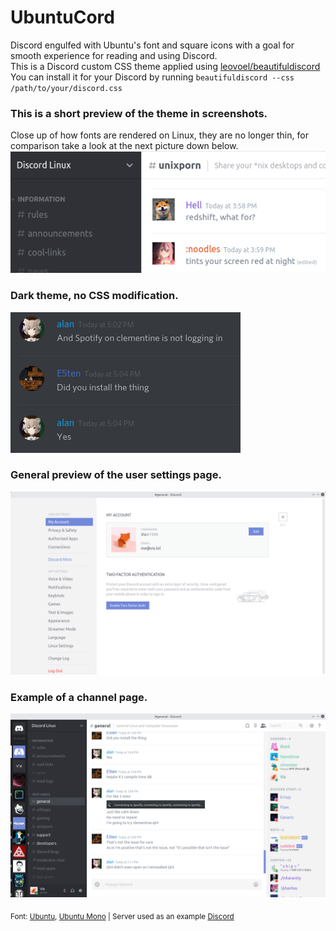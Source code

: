 # UbuntuCord
Discord engulfed with Ubuntu's font and square icons with a goal for smooth experience for reading and using Discord. <br />
This is a Discord custom CSS theme applied using [leovoel/beautifuldiscord](https://github.com/leovoel/BeautifulDiscord) <br />
You can install it for your Discord by running `beautifuldiscord --css /path/to/your/discord.css` <br />

### This is a short preview of the theme in screenshots. <br />
Close up of how fonts are rendered on Linux, they are no longer thin, for comparison take a look at the next picture down below. <br />
![img1](https://github.com/Vixtron/ubuntucord/blob/master/pic1.png)

### Dark theme, no CSS modification. <br />
![img2](https://github.com/Vixtron/ubuntucord/blob/master/pic2.png)

### General preview of the user settings page.
![img3](https://github.com/Vixtron/ubuntucord/blob/master/pic3.png)

### Example of a channel page.
![img4](https://github.com/Vixtron/ubuntucord/blob/master/pic4.png) <br />

<sub>Font: [Ubuntu](https://fonts.google.com/specimen/Ubuntu), [Ubuntu Mono](https://fonts.google.com/specimen/Ubuntu+Mono) | Server used as an example [Discord](https://discordapp.com/invite/discord-linux)</sub>
